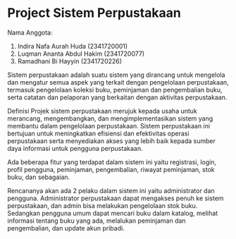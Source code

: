 # Project Sistem Perpustakaan

Nama Anggota:
1. Indira Nafa Aurah Huda (2341720001)
2. Luqman Ananta Abdul Hakim (2341720077)
3. Ramadhani Bi Hayyin (2341720226)

Sistem perpustakaan adalah suatu sistem yang dirancang untuk mengelola dan mengatur semua aspek yang terkait dengan pengelolaan perpustakaan, termasuk pengelolaan koleksi buku, peminjaman dan pengembalian buku, serta catatan dan pelaporan yang berkaitan dengan aktivitas perpustakaan.

Definisi Projek sistem perpustakaan merujuk kepada usaha untuk merancang, mengembangkan, dan mengimplementasikan sistem yang membantu dalam pengelolaan perpustakaan. Sistem perpustakaan ini bertujuan untuk meningkatkan efisiensi dan efektivitas operasi perpustakaan serta menyediakan akses yang lebih baik kepada sumber daya informasi untuk pengguna perpustakaan.

Ada beberapa fitur yang terdapat dalam sistem ini yaitu registrasi, login, profil pengguna, peminjaman, pengembalian, riwayat peminjaman, stok buku, dan sebagaian. 

Rencananya akan ada 2 pelaku dalam sistem ini yaitu administrator dan pengguna. Administrator perpustakaan dapat mengakses penuh ke sistem perpustakaan, dan admin bisa melakukan pengelolaan stok buku. Sedangkan pengguna umum dapat mencari buku dalam katalog, melihat informasi tentang buku yang ada, melalukan peminjaman dan pengembalian, dan update akun pribadi. 
